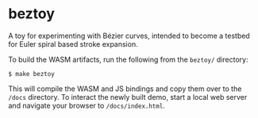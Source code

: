 # beztoy

A toy for experimenting with Bézier curves, intended to become a testbed for Euler spiral based stroke expansion.

To build the WASM artifacts, run the following from the `beztoy/` directory:
```shell
$ make beztoy
```

This will compile the WASM and JS bindings and copy them over to the `/docs` directory. To interact
the newly built demo, start a local web server and navigate your browser to `/docs/index.html`.
